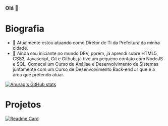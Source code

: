 ### Olá 👋

# Biografia

- 🔭 Atualmente estou atuando como Diretor de Ti da Prefeitura da minha cidade.
- 🌱 Ainda sou iniciante no mundo DEV, porém, já aprendi sobre HTML5, CSS3, Javascript, Git e Github, já tive um pequeno contato com NodeJS e SQL. Comecei um Curso de Análise e Desenvolvimento de Sistemas juntamente com um Curso de Desenvolvimento Back-end Jr que é a área que pretendo atuar.

[![Anurag's GitHub stats](https://github-readme-stats.vercel.app/api?username=lucassoaresf&theme=dark)](https://github.com/anuraghazra/github-readme-stats)

# Projetos

[![Readme Card](https://github-readme-stats.vercel.app/api/pin/?username=lucassoaresf&repo=lucassoaresf.github.io)](https://github.com/anuraghazra/github-readme-stats)

